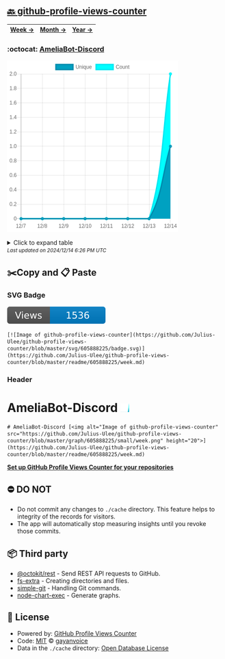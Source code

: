 ## [🔙 github-profile-views-counter](https://github.com/Julius-Ulee/github-profile-views-counter)
| [**Week →**](https://github.com/Julius-Ulee/github-profile-views-counter/blob/master/readme/605888225/week.md) | [**Month →**](https://github.com/Julius-Ulee/github-profile-views-counter/blob/master/readme/605888225/month.md) | [**Year →**](https://github.com/Julius-Ulee/github-profile-views-counter/blob/master/readme/605888225/year.md) |
| ---- | ---- | ----- |
### :octocat: [AmeliaBot-Discord](https://github.com/Julius-Ulee/AmeliaBot-Discord)
![Image of github-profile-views-counter](https://github.com/Julius-Ulee/github-profile-views-counter/blob/master/graph/605888225/large/week.png)

<details>
	<summary>Click to expand table</summary>
	<h2>:calendar: Week Page Views Table</h2>
<table>
	<tr>
		<th>
			Last Updated
		</th>
		<th>
			Unique
		</th>
		<th>
			Count
		</th>
	</tr>
	<tr>
		<td>
			<code>2024/12/14</code>
		</td>
		<td>
			<code>1</code>
		</td>
		<td>
			<code>2</code>
		</td>
	</tr>
	<tr>
		<td>
			<code>2024/12/13</code>
		</td>
		<td>
			<code>0</code>
		</td>
		<td>
			<code>0</code>
		</td>
	</tr>
	<tr>
		<td>
			<code>2024/12/12</code>
		</td>
		<td>
			<code>0</code>
		</td>
		<td>
			<code>0</code>
		</td>
	</tr>
	<tr>
		<td>
			<code>2024/12/11</code>
		</td>
		<td>
			<code>0</code>
		</td>
		<td>
			<code>0</code>
		</td>
	</tr>
	<tr>
		<td>
			<code>2024/12/10</code>
		</td>
		<td>
			<code>0</code>
		</td>
		<td>
			<code>0</code>
		</td>
	</tr>
	<tr>
		<td>
			<code>2024/12/9</code>
		</td>
		<td>
			<code>0</code>
		</td>
		<td>
			<code>0</code>
		</td>
	</tr>
	<tr>
		<td>
			<code>2024/12/8</code>
		</td>
		<td>
			<code>0</code>
		</td>
		<td>
			<code>0</code>
		</td>
	</tr>
	<tr>
		<td>
			<code>2024/12/7</code>
		</td>
		<td>
			<code>0</code>
		</td>
		<td>
			<code>0</code>
		</td>
	</tr>
</table>

</details>
<small><i>Last updated on 2024/12/14 6:26 PM UTC</i></small>

## ✂️Copy and 📋 Paste
### SVG Badge
[![Image of github-profile-views-counter](https://github.com/Julius-Ulee/github-profile-views-counter/blob/master/svg/605888225/badge.svg)](https://github.com/Julius-Ulee/github-profile-views-counter/blob/master/readme/605888225/week.md)
```readme
[![Image of github-profile-views-counter](https://github.com/Julius-Ulee/github-profile-views-counter/blob/master/svg/605888225/badge.svg)](https://github.com/Julius-Ulee/github-profile-views-counter/blob/master/readme/605888225/week.md)
```
### Header
# AmeliaBot-Discord [<img alt="Image of github-profile-views-counter" src="https://github.com/Julius-Ulee/github-profile-views-counter/blob/master/graph/605888225/small/week.png" height="20">](https://github.com/Julius-Ulee/github-profile-views-counter/blob/master/readme/605888225/week.md)
```readme
# AmeliaBot-Discord [<img alt="Image of github-profile-views-counter" src="https://github.com/Julius-Ulee/github-profile-views-counter/blob/master/graph/605888225/small/week.png" height="20">](https://github.com/Julius-Ulee/github-profile-views-counter/blob/master/readme/605888225/week.md)
```
[**Set up GitHub Profile Views Counter for your repositories**](https://github.com/gayanvoice/github-profile-views-counter)
## ⛔ DO NOT
- Do not commit any changes to `./cache` directory. This feature helps to integrity of the records for visitors.
- The app will automatically stop measuring insights until you revoke those commits.
## 📦 Third party

- [@octokit/rest](https://www.npmjs.com/package/@octokit/rest) - Send REST API requests to GitHub.
- [fs-extra](https://www.npmjs.com/package/fs-extra) - Creating directories and files.
- [simple-git](https://www.npmjs.com/package/simple-git) - Handling Git commands.
- [node-chart-exec](https://www.npmjs.com/package/node-chart-exec) - Generate graphs.
## 📄 License
- Powered by: [GitHub Profile Views Counter](https://github.com/gayanvoice/github-profile-views-counter)
- Code: [MIT](./LICENSE) © [gayanvoice](https://github.com/gayanvoice/github-profile-views-counter)
- Data in the `./cache` directory: [Open Database License](https://opendatacommons.org/licenses/odbl/1-0/)